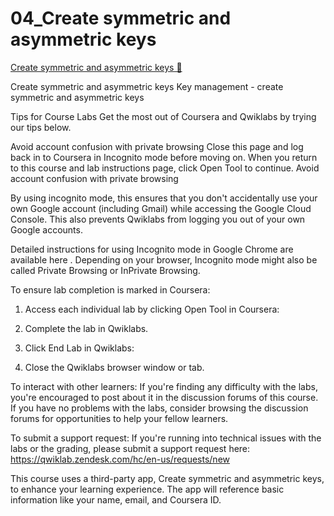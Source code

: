 # 04_Create symmetric and asymmetric keys

[Create symmetric and asymmetric keys 🔗](https://www.coursera.org/learn/cloud-security-risks-identify-and-protect-against-threats/gradedLti/2w81V/create-symmetric-and-asymmetric-keys)

Create symmetric and asymmetric keys
Key management - create symmetric and asymmetric keys

Tips for Course Labs
Get the most out of Coursera and Qwiklabs by trying our tips below.

Avoid account confusion with private browsing
Close this page and log back in to Coursera in Incognito mode before moving on. When you return to this course and lab instructions page, click Open Tool to continue. Avoid account confusion with private browsing

By using incognito mode, this ensures that you don't accidentally use your own Google account (including Gmail) while accessing the Google Cloud Console. This also prevents Qwiklabs from logging you out of your own Google accounts.

Detailed instructions for using Incognito mode in Google Chrome are
available here
. Depending on your browser, Incognito mode might also be called Private Browsing or InPrivate Browsing.

To ensure lab completion is marked in Coursera:

1. Access each individual lab by clicking Open Tool in Coursera:

2. Complete the lab in Qwiklabs.

3. Click End Lab in Qwiklabs:

4. Close the Qwiklabs browser window or tab.

To interact with other learners:
If you're finding any difficulty with the labs, you're encouraged to post about it in the discussion forums of this course. If you have no problems with the labs, consider browsing the discussion forums for opportunities to help your fellow learners.

To submit a support request:
If you're running into technical issues with the labs or the grading, please submit a support request here:
https://qwiklab.zendesk.com/hc/en-us/requests/new

This course uses a third-party app, Create symmetric and asymmetric keys, to enhance your learning experience. The app will reference basic information like your name, email, and Coursera ID.

